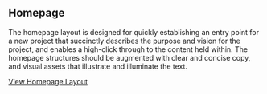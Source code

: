 ## Homepage

The homepage layout is designed for quickly establishing an entry point for a new project that succinctly describes the purpose and vision for the project, and enables a high-click through to the content held within. The homepage structures should be augmented with clear and concise copy, and visual assets that illustrate and illuminate the text.

[View Homepage Layout](/page-layouts/homepage/)